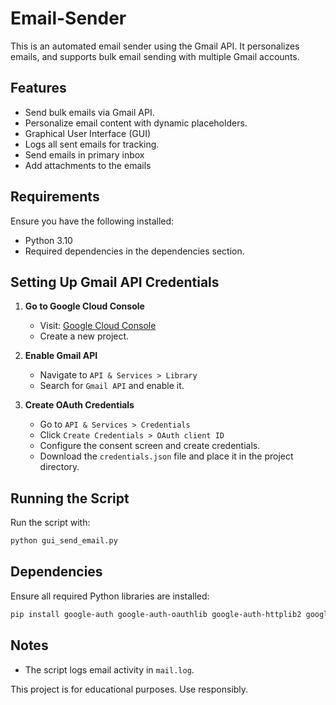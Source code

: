 # Email-Sender
This is an automated email sender using the Gmail API. It personalizes emails, and supports bulk email sending with multiple Gmail accounts.

## Features
- Send bulk emails via Gmail API.
- Personalize email content with dynamic placeholders.
- Graphical User Interface (GUI)
- Logs all sent emails for tracking.
- Send emails in primary inbox
- Add attachments to the emails
  
## Requirements
Ensure you have the following installed:

- Python 3.10
- Required dependencies in the dependencies section.

## Setting Up Gmail API Credentials
1. **Go to Google Cloud Console**
   - Visit: [Google Cloud Console](https://console.cloud.google.com/)
   - Create a new project.

2. **Enable Gmail API**
   - Navigate to `API & Services > Library`
   - Search for `Gmail API` and enable it.

3. **Create OAuth Credentials**
   - Go to `API & Services > Credentials`
   - Click `Create Credentials > OAuth client ID`
   - Configure the consent screen and create credentials.
   - Download the `credentials.json` file and place it in the project directory.

## Running the Script
Run the script with:

```bash
python gui_send_email.py
```

## Dependencies
Ensure all required Python libraries are installed:

```bash
pip install google-auth google-auth-oauthlib google-auth-httplib2 google-api-python-client pandas imgkit pillow tkinter
```

## Notes
- The script logs email activity in `mail.log`.

This project is for educational purposes. Use responsibly.

